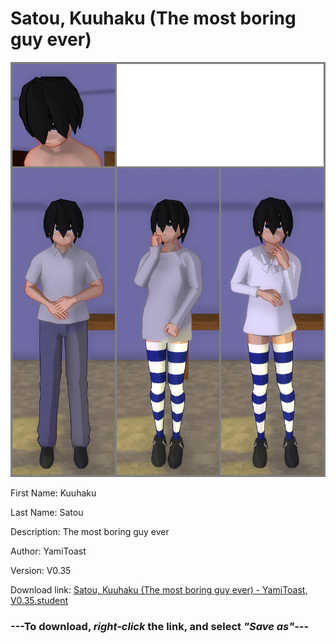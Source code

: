 # Satou, Kuuhaku (The most boring guy ever)

<img src = "https://raw.githubusercontent.com/Arbiter1223/Daigaku-Gurashi-Custom-Students/master/Students/Files/Satou%2C%20Kuuhaku%20(The%20most%20boring%20guy%20ever).png">

First Name: Kuuhaku

Last Name: Satou

Description: The most boring guy ever

Author: YamiToast

Version: V0.35

Download link: <a href="https://raw.githubusercontent.com/Arbiter1223/Daigaku-Gurashi-Custom-Students/master/Students/Files/Satou%2C%20Kuuhaku%20(The%20most%20boring%20guy%20ever)%20-%20YamiToast%2C%20V0.35.student">Satou, Kuuhaku (The most boring guy ever) - YamiToast, V0.35.student</a>

### ---**To download, _right-click_ the link, and select _"Save as"_**---
